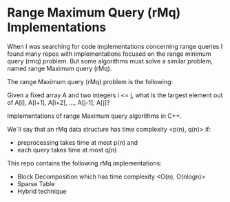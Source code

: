 # Range Maximum Query (rMq) Implementations

When I was searching for code implementations concerning range queries I found many repos with implementations focused on the range minimum query (rmq) problem. But some algorithms must solve a similar problem, named range Maximum query (rMq).

The range Maximum query (rMq) problem is the following:

Given a fixed array A and two integers i <= j, what is the largest element out of A[i], A[i+1], A[i+2], ..., A[j-1], A[j]?

Implementations of range Maximum query algorithms in C++.

We`ll say that an rMq data structure has time complexity <p(n), q(n)> if:

- preprocessing takes time at most p(n) and
- each query takes time at most q(n)

This repo contains the following rMq implementations:

- Block Decomposition which has time complexity <O(n), O(nlogn)>
- Sparse Table 
- Hybrid technique 

